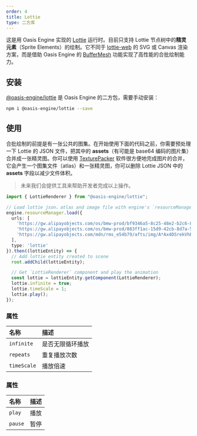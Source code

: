 ```yaml
---
order: 4
title: Lottie
type: 二方库
---
```


这是用 Oasis Engine 实现的 <a href="https://airbnb.design/lottie/" target="_blank">Lottie</a> 运行时。目前只支持 Lottie 节点树中的**精灵元素**（Sprite Elements）的绘制。它不同于 <a href="https://github.com/airbnb/lottie-web" target="_blank">lottie-web</a> 的 SVG 或 Canvas 渲染方案，而是借助 Oasis Engine 的 [BufferMesh](${docs}buffer-mesh-cn) 功能实现了高性能的合批绘制能力。

<playground src="lottie.ts"></playground>

## 安装

<a href="https://www.npmjs.com/package/@oasis-engine/lottie" target="_blank">@oasis-engine/lottie</a> 是 Oasis Engine 的二方包，需要手动安装：

```bash
npm i @oasis-engine/lottie --save
```

## 使用

合批绘制的前提是有一张公共的图集。在开始使用下面的代码之前，你需要预处理一下 Lottie 的 JSON 文件，把其中的 **assets**（有可能是 base64 编码的图片集）合并成一张精灵图。你可以使用 <a href="https://www.codeandweb.com/texturepacker" target="_blank">TexturePacker</a> 软件很方便地完成图片的合并，它会产生一个图集文件（atlas）和一张精灵图，你可以删除 Lottie JSON 中的 **assets** 字段以减少文件体积。

> 未来我们会提供工具来帮助开发者完成以上操作。

```typescript
import { LottieRenderer } from "@oasis-engine/lottie";

// Load lottie json、atlas and image file with engine's `resourceManager`
engine.resourceManager.load({
  urls: [
    'https://gw.alipayobjects.com/os/bmw-prod/bf9346a5-8c25-48e2-b2c6-8a504707c8c7.json',
    'https://gw.alipayobjects.com/os/bmw-prod/083ff1ac-15d9-42cb-8d7a-5b7c39b81f5f.json',
    'https://gw.alipayobjects.com/mdn/rms_e54b79/afts/img/A*Ax4DSrekVhEAAAAAAAAAAAAAARQnAQ'
  ],
  type: 'lottie'
}).then((lottieEntity) => {
  // Add lottie entity created to scene 
  root.addChild(lottieEntity);

  // Get `LottieRenderer` component and play the animation
  const lottie = lottieEntity.getComponent(LottieRenderer);
  lottie.infinite = true;
  lottie.timeScale = 1;
  lottie.play();
});
```

### 属性

| 名称 |  描述 |
| :--- | :--- |
| `infinite` | 是否无限循环播放 |
| `repeats` | 重复播放次数 |
| `timeScale` | 播放倍速 |

### 属性

| 名称 |  描述 |
| :--- | :--- |
| `play` | 播放 |
| `pause` | 暂停 |